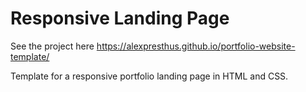 # Responsive Landing Page

See the project here https://alexpresthus.github.io/portfolio-website-template/

Template for a responsive portfolio landing page in HTML and CSS.
